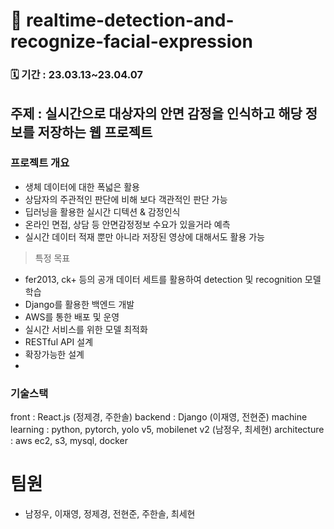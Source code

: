 # 🍃 realtime-detection-and-recognize-facial-expression

###   🗓️ 기간 : 23.03.13~23.04.07

## 주제 : 실시간으로 대상자의 안면 감정을 인식하고 해당 정보를 저장하는 웹 프로젝트

### 프로젝트 개요 
  - 생체 데이터에 대한 폭넓은 활용
  - 상담자의 주관적인 판단에 비해 보다 객관적인 판단 가능
  - 딥러닝을 활용한 실시간 디텍션 & 감정인식
  - 온라인 면접, 상담 등 안면감정정보 수요가 있을거라 예측
  - 실시간 데이터 적재 뿐만 아니라 저장된 영상에 대해서도 활용 가능

> 특정 목표
  - fer2013, ck+ 등의 공개 데이터 세트를 활용하여 detection 및 recognition 모델 학습
  - Django를 활용한 백엔드 개발
  - AWS를 통한 배포 및 운영
  - 실시간 서비스를 위한 모델 최적화
  - RESTful API 설계
  - 확장가능한 설계
  - 
  
### 기술스택
front : React.js (정제경, 주한솔)
backend : Django (이재영, 전현준)
machine learning : python, pytorch, yolo v5, mobilenet v2 (남정우, 최세현)
architecture : aws ec2, s3, mysql, docker

# 팀원
- 남정우, 이재영, 정제경, 전현준, 주한솔, 최세현
